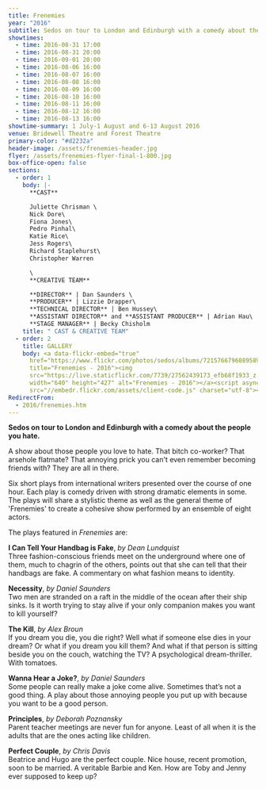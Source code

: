 ```yaml
---
title: Frenemies
year: "2016"
subtitle: Sedos on tour to London and Edinburgh with a comedy about the people you hate
showtimes:
  - time: 2016-08-31 17:00
  - time: 2016-08-31 20:00
  - time: 2016-09-01 20:00
  - time: 2016-08-06 16:00
  - time: 2016-08-07 16:00
  - time: 2016-08-08 16:00
  - time: 2016-08-09 16:00
  - time: 2016-08-10 16:00
  - time: 2016-08-11 16:00
  - time: 2016-08-12 16:00
  - time: 2016-08-13 16:00
showtime-summary: 1 July-1 August and 6-13 August 2016
venue: Bridewell Theatre and Forest Theatre
primary-color: "#d2232a"
header-image: /assets/frenemies-header.jpg
flyer: /assets/frenemies-flyer-final-1-800.jpg
box-office-open: false
sections:
  - order: 1
    body: |-
      **CAST**

      Juliette Chrisman \
      Nick Dore\
      Fiona Jones\
      Pedro Pinhal\
      Katie Rice\
      Jess Rogers\
      Richard Staplehurst\
      Christopher Warren

      \
      **CREATIVE TEAM**

      **DIRECTOR** | Dan Saunders \
      **PRODUCER** | Lizzie Drapper\
      **TECHNICAL DIRECTOR** | Ben Hussey\
      **ASSISTANT DIRECTOR** and **ASSISTANT PRODUCER** | Adrian Hau\
      **STAGE MANAGER** | Becky Chisholm
    title: " CAST & CREATIVE TEAM"
  - order: 2
    title: GALLERY
    body: <a data-flickr-embed="true"
      href="https://www.flickr.com/photos/sedos/albums/72157667960895894"
      title="Frenemies - 2016"><img
      src="https://live.staticflickr.com/7739/27562439173_efb68f1933_z.jpg"
      width="640" height="427" alt="Frenemies - 2016"></a><script async
      src="//embedr.flickr.com/assets/client-code.js" charset="utf-8"></script>
RedirectFrom:
  - 2016/frenemies.htm
---
```

**Sedos on tour to London and Edinburgh with a comedy about the people you hate.**

A show about those people you love to hate. That bitch co-worker? That arsehole flatmate? That annoying prick you can't even remember becoming friends with? They are all in there.

Six short plays from international writers presented over the course of one hour. Each play is comedy driven with strong dramatic elements in some. The plays will share a stylistic theme as well as the general theme of 'Frenemies' to create a cohesive show performed by an ensemble of eight actors.

The plays featured in *Frenemies* are:

**I Can Tell Your Handbag is Fake**, *by Dean Lundquist* \
Three fashion-conscious friends meet on the underground where one of them, much to chagrin of the others, points out that she can tell that their handbags are fake. A commentary on what fashion means to identity.

**Necessity**, *by Daniel Saunders* \
Two men are stranded on a raft in the middle of the ocean after their ship sinks. Is it worth trying to stay alive if your only companion makes you want to kill yourself?

**The Kill**, *by Alex Broun*\
 If you dream you die, you die right? Well what if someone else dies in your dream? Or what if you dream you kill them? And what if that person is sitting beside you on the couch, watching the TV? A psychological dream-thriller. With tomatoes.

**Wanna Hear a Joke?**, *by Daniel Saunders* \
Some people can really make a joke come alive. Sometimes that’s not a good thing. A play about those annoying people you put up with because you want to be a good person.

**Principles**, *by Deborah Poznansky* \
Parent teacher meetings are never fun for anyone. Least of all when it is the adults that are the ones acting like children.

**Perfect Couple**, *by Chris Davis* \
Beatrice and Hugo are the perfect couple. Nice house, recent promotion, soon to be married. A veritable Barbie and Ken. How are Toby and Jenny ever supposed to keep up?